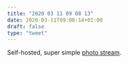 ```yaml
---
title: "2020 03 11 09 08 13"
date: 2020-03-11T09:08:14+01:00
draft: false
type: "tweet"
---
```


Self-hosted, super simple [photo stream](https://github.com/maxvoltar/photo-stream).
